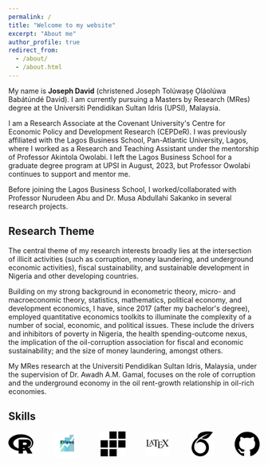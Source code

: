```yaml
---
permalink: /
title: "Welcome to my website"
excerpt: "About me"
author_profile: true
redirect_from: 
  - /about/
  - /about.html
---
```

My name is **Joseph David** (christened Joseph Tolúwaṣẹ Ọláolúwa Babátúndé David). I am currently pursuing a Masters by Research (MRes) degree at the <a href ="https://fpe.upsi.edu.my/master/"  style="text-decoration:none" target="_blank"></a>Universiti Pendidikan Sultan Idris (UPSI), Malaysia.

I am a Research Associate at the Covenant University's <a href ="https://cepder.covenantuniversity.edu.ng/" style="text-decoration:none" target="_blank"> Centre for Economic Policy and Development Research (CEPDeR)</a>. I was previously affiliated with the <a href="https://lbs.edu.ng" style="text-decoration:none" target="_blank">Lagos Business School, Pan-Atlantic University</a>, Lagos, where I worked as a Research and Teaching Assistant under the mentorship of <a href ="https://www.lbs.edu.ng/faculty_profiles/akintola-owolabi/"  style="text-decoration:none" target="_blank">Professor Akintola Owolabi</a>. I left the Lagos Business School for a graduate degree program at UPSI in August, 2023, but Professor Owolabi continues to support and mentor me. 

Before joining the Lagos Business School, I worked/collaborated with <a href="https://scholar.google.com.my/citations?user=U2rrsr4AAAAJ&hl=en" style="text-decoration:none" target="_blank">Professor Nurudeen Abu</a> and <a href="https://scholar.google.com/citations?hl=en&user=jklNds0AAAAJ" style="text-decoration:none" target="_blank"> Dr. Musa Abdullahi Sakanko</a> in several research projects.
<h2>Research Theme</h2>
The central theme of my research interests broadly lies at the intersection of illicit activities (such as corruption, money laundering, and underground economic activities), fiscal sustainability, and sustainable development in Nigeria and other developing countries. 

Building on my strong background in econometric theory, micro- and macroeconomic theory, statistics, mathematics, political economy, and development economics, I have, since 2017 (after my bachelor's degree), employed quantitative economics toolkits to illuminate the complexity of a number of social, economic, and political issues. These include the drivers and inhibitors of poverty in Nigeria, the health spending-outcome nexus, the implication of the oil-corruption association for fiscal and economic sustainability; and the size of money laundering, amongst others.

My MRes research at the Universiti Pendidikan Sultan Idris, Malaysia, under the supervision of <a href="https://scholar.google.com/citations?user=Qjft0HoAAAAJ&hl=en" style="text-decoration:none" target="_blank">Dr. Awadh A.M. Gamal</a>, focuses on the role of corruption and the underground economy in the oil rent-growth relationship in oil-rich economies.
<div>
  <h2>Skills</h2>
  <div style="display: flex; justify-content: space-between;">
  <img src="/images/r_icon.png" alt="R programming" style="width: 50px; height: 50px;">
  <img src="/images/eviews_icon.png" alt="EViews" style="width: 55px; height: 55px;">
  <img src="/images/stata_icon.png" alt="Stata" style="width: 50px; height: 50px;">
  <img src="/images/latex_icon.jpg" alt="LaTeX" style="width: 50px; height: 50px;">
  <img src="/images/overleaf_icon.png" alt="Overleaf" style="width: 50px; height: 50px;">
  <img src="/images/github_icon.png" alt="GitHub" style="width: 50px; height: 50px;">
<!--<img src="/images/python_icon.png" alt="Python" style="width: 50px; height: 50px;"> -->
  </div>
</div>
